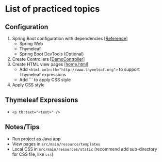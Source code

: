 # List of practiced topics

## Configuration
1. Spring Boot configuration with dependencies 
[[Reference]()]
   - Spring Web
   - Thymeleaf
   - Spring Boot DevTools (Optional)
2. Create Controllers 
[[DemoController]()]
3. Create HTML view pages 
[[home.html]()]
   - Add ```<html xmln:th="http://www.thymeleaf.org">``` to support Thymeleaf expressions 
   - Add ```<link rel="stylesheet" th:href="@{<path_from_resources_folder/url>}" /> to apply CSS style
4. Apply CSS style

## Thymeleaf Expressions 
- ```<p th:text="<text>" />```

## Notes/Tips
- Run project as Java app
- View pages in ```src/main/resource/templates```
- Local CSS in ```src/main/resources/static``` (recommend add sub-directory for CSS file, like ```css```)









